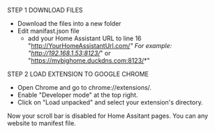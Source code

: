 STEP 1 DOWNLOAD FILES
- Download the files into a new folder
- Edit manifast.json file
    - add your Home Assistant URL to line 16  "http://YourHomeAssistantUrl.com/*"
      For example: "http://192.168.1.53:8123/*" or "https://mybighome.duckdns.com:8123/*"

STEP 2 LOAD EXTENSION TO GOOGLE CHROME
- Open Chrome and go to chrome://extensions/.
- Enable "Developer mode" at the top right.
- Click on "Load unpacked" and select your extension's directory.

Now your scroll bar is disabled for Home Assitant pages.
You can any website to manifest file.
